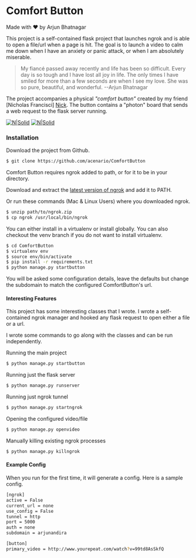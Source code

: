 # Comfort Button

Made with ♥ by Arjun Bhatnagar

This project is a self-contained flask project that launches ngrok and is able to open a file/url when a page is hit. The goal is to launch a video to calm me down when I have an anxiety or panic attack, or when I am absolutely miserable.

> My fiancé passed away recently and life has been so difficult.
> Every day is so tough and I have lost all joy in life.
> The only times I have smiled for more than a few seconds are when
> I see my love. She was so pure, beautiful, and wonderful.
> --Arjun Bhatnagar

The project accompanies a physical *"comfort button"* created by my friend [Nicholas Francisci] [Nick]. The button contains a "photon" board that sends a web request to the flask server running.

[![N|Solid](http://i.imgur.com/WRHORqam.jpg?1)](https://irajaan.com)    [![N|Solid](http://i.imgur.com/2ij2ZTpm.jpg)](https://irajaan.com)

### Installation

Download the project from Github.

```sh
$ git clone https://github.com/acenario/ComfortButton
```

Comfort Button requires ngrok added to path, or for it to be in your directory. 

Download and extract the [latest version of ngrok][ngrok] and add it to PATH.

Or run these commands (Mac & Linux Users) where you downloaded ngrok.

```sh
$ unzip path/to/ngrok.zip
$ cp ngrok /usr/local/bin/ngrok
```

You can either install in a virtualenv or install globally. You can also checkout the venv branch if you do not want to install virtualenv.

```sh
$ cd ComfortButton
$ virtualenv env
$ source env/bin/activate
$ pip install -r requirements.txt
$ python manage.py startbutton
```
You will be asked some configuration details, leave the defaults but change the subdomain to match the configured ComfortButton's url.

#### Interesting Features

This project has some interesting classes that I wrote. I wrote a self-contained ngrok manager and hooked any flask request to open either a file or a url.

I wrote some commands to go along with the classes and can be run independently. 

Running the main project
```sh
$ python manage.py startbutton
```

Running just the flask server
```sh
$ python manage.py runserver
```

Running just ngrok tunnel
```sh
$ python manage.py startngrok
```

Opening the configured video/file
```sh
$ python manage.py openvideo
```

Manually killing existing ngrok processes 
```sh
$ python manage.py killngrok
```

#### Example Config

When you run for the first time, it will generate a config. Here is a sample config.

```sh
[ngrok]
active = False
current_url = none
use_config = False 
tunnel = http
port = 5000 
auth = none 
subdomain = arjunandira 

[button]
primary_video = http://www.yourepeat.com/watch?v=99td8AsSkfQ
```

[//]: # (These are reference links used in the body of this note and get stripped out when the markdown processor does its job. There is no need to format nicely because it shouldn't be seen. Thanks SO - http://stackoverflow.com/questions/4823468/store-comments-in-markdown-syntax)


   [Nick]: <https://github.com/ManickYoj>
   [ngrok]: <https://ngrok.com/download>


